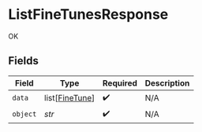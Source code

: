 # ListFineTunesResponse

OK


## Fields

| Field                                             | Type                                              | Required                                          | Description                                       |
| ------------------------------------------------- | ------------------------------------------------- | ------------------------------------------------- | ------------------------------------------------- |
| `data`                                            | list[[FineTune](../../models/shared/finetune.md)] | :heavy_check_mark:                                | N/A                                               |
| `object`                                          | *str*                                             | :heavy_check_mark:                                | N/A                                               |